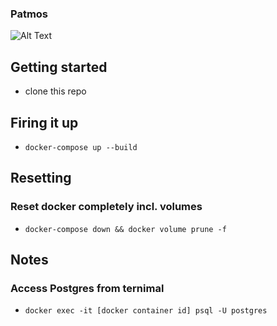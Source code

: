 ### Patmos

![Alt Text](https://media.giphy.com/media/rAm0u2k17rM3e/giphy.gif)

## Getting started

- clone this repo

## Firing it up

- `docker-compose up --build`

## Resetting

### Reset docker completely incl. volumes

- `docker-compose down && docker volume prune -f`

## Notes

### Access Postgres from ternimal

- `docker exec -it [docker container id] psql -U postgres`

